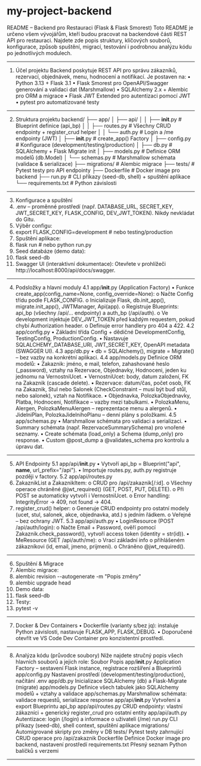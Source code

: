 # my-project-backend
README – Backend pro Restauraci (Flask & Flask Smorest)
Toto README je určeno všem vývojářům, kteří budou pracovat na backendové části REST API pro restauraci. Najdete zde popis struktury, klíčových souborů, konfigurace, způsob spuštění, migrací, testování i podrobnou analýzu kódu po jednotlivých modulech.

________________________________________

1. Účel projektu
Backend poskytuje REST API pro správu zákazníků, rezervací, objednávek, menu, hodnocení a notifikací. Je postaven na:
•	Python 3.13 + Flask 3.1
•	Flask Smorest pro OpenAPI/Swagger generování a validaci dat (Marshmallow)
•	SQLAlchemy 2.x + Alembic pro ORM a migrace
•	Flask JWT Extended pro autentizaci pomocí JWT
•	pytest pro automatizované testy

________________________________________

2. Struktura projektu
backend/
├── app/
│   ├── api/
│   │   ├── __init__.py    # Blueprint definice (api_bp)
│   │   ├── routes.py      # Všechny CRUD endpointy + register_crud helper
│   │   └── auth.py        # Login a /me endpointy (JWT)
│   ├── __init__.py        # create_app() Factory
│   ├── config.py          # Konfigurace (development/testing/production)
│   ├── db.py              # SQLAlchemy + Flask Migrate init
│   ├── models.py          # Definice ORM modelů (db.Model)
│   └── schemas.py         # Marshmallow schémata (validace & serializace)
├── migrations/            # Alembic migrace
├── tests/                 # Pytest testy pro API endpointy
├── Dockerfile             # Docker image pro backend
├── run.py                 # CLI příkazy (seed-db, shell) + spuštění aplikace
└── requirements.txt       # Python závislosti

________________________________________

3. Konfigurace a spuštění
1.	.env – proměnné prostředí (např. DATABASE_URL, SECRET_KEY, JWT_SECRET_KEY,
FLASK_CONFIG, DEV_JWT_TOKEN). Nikdy nevkládat do Gitu.
2.	Výběr configu:
3.	export FLASK_CONFIG=development    # nebo testing/production
4.	Spuštění aplikace:
5.	flask run  # nebo python run.py
6.	Seed databáze (demo data):
7.	flask seed-db
8.	Swagger UI (interaktivní dokumentace):
Otevřete v prohlížeči http://localhost:8000/api/docs/swagger.

________________________________________

4. Podsložky a hlavní moduly
4.1 app/__init__.py (Application Factory)
•	Funkce create_app(config_name=None, config_override=None):
o	Načte Config třídu podle FLASK_CONFIG.
o	Inicializuje Flask, db.init_app(), migrate.init_app(), JWTManager, Api(app).
o	Registruje Blueprints: api_bp (všechny /api/... endpointy) a auth_bp (/api/auth).
o	Ve development injektuje DEV_JWT_TOKEN před každým requestem, pokud chybí Authorization header.
o	Definuje error handlery pro 404 a 422.
4.2 app/config.py
•	Základní třída Config + dědičné DevelopmentConfig, TestingConfig, ProductionConfig.
•	Nastavuje SQLALCHEMY_DATABASE_URI, JWT_SECRET_KEY, OpenAPI metadata (SWAGGER UI).
4.3 app/db.py
•	db = SQLAlchemy(), migrate = Migrate() – bez vazby na konkrétní aplikaci.
4.4 app/models.py
Definice ORM modelů:
•	Zakaznik: jméno, e mail, telefon, zahashované heslo (_password), vztahy na Rezervace, Objednavky, Hodnoceni, jeden ku jednomu na VernostniUcet.
•	VernostniUcet: body, datum založení, FK na Zakaznik (cascade delete).
•	Rezervace: datum/čas, počet osob, FK na Zakaznik, Stul nebo Salonek (CheckConstraint – musí být buď stůl, nebo salonek), vztah na Notifikace.
•	Objednavka, PolozkaObjednavky, Platba, Hodnoceni, Notifikace – vazby mezi tabulkami.
•	PolozkaMenu, Alergen, PolozkaMenuAlergen – reprezentace menu a alergenů.
•	JidelniPlan, PolozkaJidelnihoPlanu – denní plány s položkami.
4.5 app/schemas.py
•	Marshmallow schémata pro validaci a serializaci.
•	Summary schémata (např. RezervaceSummarySchema) pro vnořené seznamy.
•	Create schémata (load_only) a Schema (dump_only) pro response.
•	Custom @post_dump a @validates_schema pro kontrolu a úpravu dat.

________________________________________

5. API Endpointy
5.1 app/api/__init__.py
•	Vytvoří api_bp = Blueprint("api", __name__, url_prefix="/api").
•	Importuje routes.py, auth.py registruje později v factory.
5.2 app/api/routes.py
1.	ZakaznikList a ZakaznikItem:
o	CRUD pro /api/zakaznik[/:id].
o	Všechny operace chráněné @jwt_required() (GET, POST, PUT, DELETE).
o	Při POST se automaticky vytvoří i VernostniUcet.
o	Error handling: IntegrityError → 409, not found → 404.
2.	register_crud() helper:
o	Generuje CRUD endpointy pro ostatní modely (ucet, stul, salonek, akce, objednavka, atd.) s jedním řádkem.
o	Veřejné – bez ochrany JWT.
5.3 app/api/auth.py
•	LoginResource (POST /api/auth/login):
o	Načte Email + Password, ověří pomocí Zakaznik.check_password(), vytvoří access token (identity = str(id)).
•	MeResource (GET /api/auth/me):
o	Vrací základní info o přihlášeném zákazníkovi (id, email, jmeno, prijmeni).
o	Chráněno @jwt_required().

________________________________________

6. Spuštění & Migrace
1.	Alembic migrace:
2.	alembic revision --autogenerate -m "Popis změny"
3.	alembic upgrade head
4.	Demo data:
5.	flask seed-db
6.	Testy:
7.	pytest -v

________________________________________

7. Docker & Dev Containers
•	Dockerfile (varianty s/bez jq): instaluje Python závislosti, nastavuje FLASK_APP, FLASK_DEBUG.
•	Doporučené otevřít ve VS Code Dev Container pro konzistentní prostředí.

________________________________________

8. Analýza kódu (průvodce soubory)
Níže najdete stručný popis všech hlavních souborů a jejich role:
Soubor	Popis
app/__init__.py	Application Factory – sestavení Flask instance, registrace rozšíření a Blueprintů
app/config.py	Nastavení prostředí (development/testing/production), načítání .env
app/db.py	Inicializace SQLAlchemy (db) a Flask-Migrate (migrate)
app/models.py	Definice všech tabulek jako SQLAlchemy modelů + vztahy a validace
app/schemas.py	Marshmallow schémata: validace requestů, serializace response
app/api/__init__.py	Vytvoření a export Blueprintu api_bp
app/api/routes.py	CRUD endpointy: vlastní zákazníci + generický register_crud pro ostatní entity
app/api/auth.py	Autentizace: login (/login) a informace o uživateli (/me)
run.py	CLI příkazy (seed-db), shell context, spuštění aplikace
migrations/	Automigrované skripty pro změny v DB
tests/	Pytest testy zahrnující CRUD operace pro /api/zakaznik
Dockerfile	Definice Docker image pro backend, nastavení prostředí
requirements.txt	Přesný seznam Python balíčků s verzemi

________________________________________
